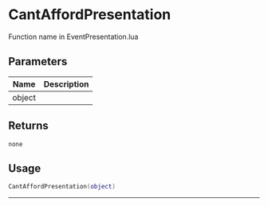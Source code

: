 # CantAffordPresentation

Function name in EventPresentation.lua

## Parameters

| Name   | Description |
| ------ | ----------- |
| object |             |

## Returns

`none`

## Usage

```lua
CantAffordPresentation(object)
```

---
